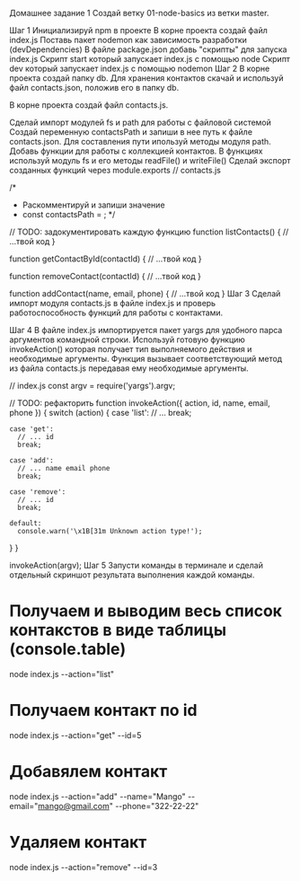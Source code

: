 Домашнее задание 1
Создай ветку 01-node-basics из ветки master.

Шаг 1
Инициализируй npm в проекте
В корне проекта создай файл index.js
Поставь пакет nodemon как зависимость разработки (devDependencies)
В файле package.json добавь "скрипты" для запуска index.js
Скрипт start который запускает index.js с помощью node
Скрипт dev который запускает index.js с помощью nodemon
Шаг 2
В корне проекта создай папку db. Для хранения контактов скачай и используй файл contacts.json, положив его в папку db.

В корне проекта создай файл contacts.js.

Сделай импорт модулей fs и path для работы с файловой системой
Создай переменную contactsPath и запиши в нее путь к файле contacts.json. Для составления пути ипользуй методы модуля path.
Добавь функции для работы с коллекцией контактов. В функциях используй модуль fs и его методы readFile() и writeFile()
Сделай экспорт созданных функций через module.exports
// contacts.js

/\*

- Раскомментируй и запиши значение
- const contactsPath = ;
  \*/

// TODO: задокументировать каждую функцию
function listContacts() {
// ...твой код
}

function getContactById(contactId) {
// ...твой код
}

function removeContact(contactId) {
// ...твой код
}

function addContact(name, email, phone) {
// ...твой код
}
Шаг 3
Сделай импорт модуля contacts.js в файле index.js и проверь работоспособность функций для работы с контактами.

Шаг 4
В файле index.js импортируется пакет yargs для удобного парса аргументов командной строки. Используй готовую функцию invokeAction() которая получает тип выполняемого действия и необходимые аргументы. Функция вызывает соответствующий метод из файла contacts.js передавая ему необходимые аргументы.

// index.js
const argv = require('yargs').argv;

// TODO: рефакторить
function invokeAction({ action, id, name, email, phone }) {
switch (action) {
case 'list':
// ...
break;

    case 'get':
      // ... id
      break;

    case 'add':
      // ... name email phone
      break;

    case 'remove':
      // ... id
      break;

    default:
      console.warn('\x1B[31m Unknown action type!');

}
}

invokeAction(argv);
Шаг 5
Запусти команды в терминале и сделай отдельный скриншот результата выполнения каждой команды.

# Получаем и выводим весь список контакстов в виде таблицы (console.table)

node index.js --action="list"

# Получаем контакт по id

node index.js --action="get" --id=5

# Добавялем контакт

node index.js --action="add" --name="Mango" --email="mango@gmail.com" --phone="322-22-22"

# Удаляем контакт

node index.js --action="remove" --id=3
